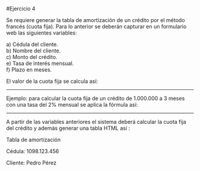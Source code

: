 #Ejercicio 4


Se requiere generar la tabla de amortización de un crédito por el método francés (cuota fija). Para lo anterior se deberán capturar en un formulario web las siguientes variables:

a) Cédula del cliente.  
b) Nombre del cliente.  
c) Monto del crédito.   
e) Tasa de interés mensual.  
f) Plazo en meses.

El valor de la cuota fija se calcula así:

-------------------------------------------------

Ejemplo: para calcular la cuota fija de un crédito de 1.000.000 a 3 meses con una tasa del 2% mensual se aplica la fórmula así:


-------------------------------------------------

A partir de las variables anteriores el sistema deberá calcular la cuota fija del crédito y además generar una tabla HTML así :

​Tabla de amortización

​Cédula: 1098.123.456

Cliente: Pedro Pérez

